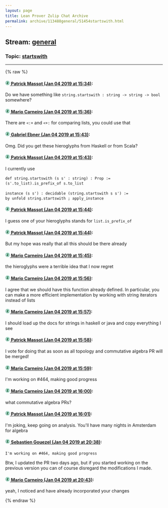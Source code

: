 ```yaml
---
layout: page
title: Lean Prover Zulip Chat Archive 
permalink: archive/113488general/51454startswith.html
---
```


## Stream: [general](index.html)
### Topic: [startswith](51454startswith.html)

---


{% raw %}
#### [![Click to go to Zulip](../../assets/img/zulip2.png) Patrick Massot (Jan 04 2019 at 15:34)](https://leanprover.zulipchat.com/#narrow/stream/113488-general/topic/startswith/near/154412396):
Do we have something like `string.startswith : string -> string -> bool` somewhere?

#### [![Click to go to Zulip](../../assets/img/zulip2.png) Mario Carneiro (Jan 04 2019 at 15:36)](https://leanprover.zulipchat.com/#narrow/stream/113488-general/topic/startswith/near/154412486):
There are `<:+` and `<+:` for comparing lists, you could use that

#### [![Click to go to Zulip](../../assets/img/zulip2.png) Gabriel Ebner (Jan 04 2019 at 15:43)](https://leanprover.zulipchat.com/#narrow/stream/113488-general/topic/startswith/near/154412836):
Omg. Did you get these hieroglyphs from Haskell or from Scala?

#### [![Click to go to Zulip](../../assets/img/zulip2.png) Patrick Massot (Jan 04 2019 at 15:43)](https://leanprover.zulipchat.com/#narrow/stream/113488-general/topic/startswith/near/154412845):
I currently use
```lean
def string.startswith (s s' : string) : Prop := (s'.to_list).is_prefix_of s.to_list

instance (s s') : decidable (string.startswith s s') := 
by unfold string.startswith ; apply_instance
```

#### [![Click to go to Zulip](../../assets/img/zulip2.png) Patrick Massot (Jan 04 2019 at 15:44)](https://leanprover.zulipchat.com/#narrow/stream/113488-general/topic/startswith/near/154412905):
I guess one of your hieroglyphs stands for `list.is_prefix_of`

#### [![Click to go to Zulip](../../assets/img/zulip2.png) Patrick Massot (Jan 04 2019 at 15:44)](https://leanprover.zulipchat.com/#narrow/stream/113488-general/topic/startswith/near/154412913):
But my hope was really that all this should be there already

#### [![Click to go to Zulip](../../assets/img/zulip2.png) Mario Carneiro (Jan 04 2019 at 15:45)](https://leanprover.zulipchat.com/#narrow/stream/113488-general/topic/startswith/near/154412954):
the hieroglyphs were a terrible idea that I now regret

#### [![Click to go to Zulip](../../assets/img/zulip2.png) Mario Carneiro (Jan 04 2019 at 15:56)](https://leanprover.zulipchat.com/#narrow/stream/113488-general/topic/startswith/near/154413617):
I agree that we should have this function already defined. In particular, you can make a more efficient implementation by working with string iterators instead of lists

#### [![Click to go to Zulip](../../assets/img/zulip2.png) Mario Carneiro (Jan 04 2019 at 15:57)](https://leanprover.zulipchat.com/#narrow/stream/113488-general/topic/startswith/near/154413665):
I should load up the docs for strings in haskell or java and copy everything I see

#### [![Click to go to Zulip](../../assets/img/zulip2.png) Patrick Massot (Jan 04 2019 at 15:58)](https://leanprover.zulipchat.com/#narrow/stream/113488-general/topic/startswith/near/154413755):
I vote for doing that as soon as all topology and commutative algebra PR will be merged!

#### [![Click to go to Zulip](../../assets/img/zulip2.png) Mario Carneiro (Jan 04 2019 at 15:59)](https://leanprover.zulipchat.com/#narrow/stream/113488-general/topic/startswith/near/154413832):
I'm working on #464, making good progress

#### [![Click to go to Zulip](../../assets/img/zulip2.png) Mario Carneiro (Jan 04 2019 at 16:00)](https://leanprover.zulipchat.com/#narrow/stream/113488-general/topic/startswith/near/154413893):
what commutative algebra PRs?

#### [![Click to go to Zulip](../../assets/img/zulip2.png) Patrick Massot (Jan 04 2019 at 16:01)](https://leanprover.zulipchat.com/#narrow/stream/113488-general/topic/startswith/near/154413934):
I'm joking, keep going on analysis. You'll have many nights in Amsterdam for algebra

#### [![Click to go to Zulip](../../assets/img/zulip2.png) Sebastien Gouezel (Jan 04 2019 at 20:38)](https://leanprover.zulipchat.com/#narrow/stream/113488-general/topic/startswith/near/154431401):
```quote
I'm working on #464, making good progress
```
 Btw, I updated the PR two days ago, but if you started working on the previous version you can of course disregard the modifications I made.

#### [![Click to go to Zulip](../../assets/img/zulip2.png) Mario Carneiro (Jan 04 2019 at 20:43)](https://leanprover.zulipchat.com/#narrow/stream/113488-general/topic/startswith/near/154431693):
yeah, I noticed and have already incorporated your changes


{% endraw %}
